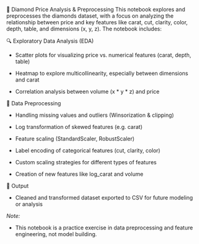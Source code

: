 🧮 Diamond Price Analysis & Preprocessing
This notebook explores and preprocesses the diamonds dataset, with a focus on analyzing the relationship between price and key features like carat, cut, clarity, color, depth, table, and dimensions (x, y, z). The notebook includes:

🔍 Exploratory Data Analysis (EDA)
- Scatter plots for visualizing price vs. numerical features (carat, depth, table)

- Heatmap to explore multicollinearity, especially between dimensions and carat

- Correlation analysis between volume (x * y * z) and price

🧼 Data Preprocessing
- Handling missing values and outliers (Winsorization & clipping)

- Log transformation of skewed features (e.g. carat)

- Feature scaling (StandardScaler, RobustScaler)

- Label encoding of categorical features (cut, clarity, color)

- Custom scaling strategies for different types of features

- Creation of new features like log_carat and volume

📁 Output
- Cleaned and transformed dataset exported to CSV for future modeling or analysis

*Note:*
- This notebook is a practice exercise in data preprocessing and feature engineering, not model building.